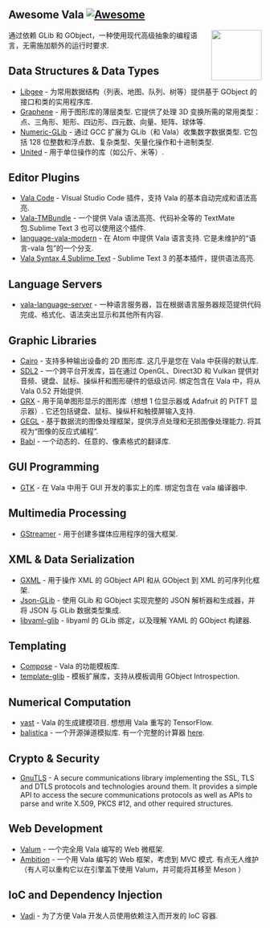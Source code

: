 <div class="github-widget" data-repo="desiderantes/awesome-vala"></div>

## Awesome Vala [![Awesome](https://awesome.re/badge.svg)](https://awesome.re)

[<img src="https://raw.githubusercontent.com/desiderantes/awesome-vala/master/vala.svg?sanitize=true" align="right" width="100">](https://wiki.gnome.org/Projects/Vala/)

 通过依赖 GLib 和 GObject，一种使用现代高级抽象的编程语言，无需施加额外的运行时要求.



## Data Structures & Data Types

- [Libgee](https://wiki.gnome.org/Projects/Libgee) - 为常用数据结构（列表、地图、队列、树等）提供基于 GObject 的接口和类的实用程序库.
- [Graphene](https://github.com/ebassi/graphene)  - 用于图形库的薄层类型. 它提供了处理 3D 变换所需的常用类型：点、三角形、矩形、四边形、四元数、向量、矩阵、球体等.
- [Numeric-GLib](https://github.com/arteymix/numeric-glib)  - 通过 GCC 扩展为 GLib（和 Vala）收集数字数据类型. 它包括 128 位整数和浮点数、复杂类型、矢量化操作和十进制类型.
- [United](https://github.com/lcallarec/united) - 用于单位操作的库（如公斤、米等）.

## Editor Plugins

- [Vala Code](https://github.com/thiagoabreu/vala-code) - VIsual Studio Code 插件，支持 Vala 的基本自动完成和语法高亮.
- [Vala-TMBundle](https://github.com/technosophos/Vala-TMBundle) - 一个提供 Vala 语法高亮、代码补全等的 TextMate 包.Sublime Text 3 也可以使用这个插件.
- [language-vala-modern](https://atom.io/packages/language-vala-modern)  - 在 Atom 中提供 Vala 语言支持. 它是未维护的“语言-vala 包”的一个分支.
- [Vala Syntax 4 Sublime Text](https://launchpad.net/valasyntax4sublimetext) - Sublime Text 3 的基本插件，提供语法高亮.

## Language Servers

- [vala-language-server](https://github.com/benwaffle/vala-language-server) - 一种语言服务器，旨在根据语言服务器规范提供代码完成、格式化、语法突出显示和其他所有内容.

## Graphic Libraries

- [Cairo](https://cairographics.org/)  - 支持多种输出设备的 2D 图形库. 这几乎是您在 Vala 中获得的默认库.
- [SDL2](https://www.libsdl.org/)  - 一个跨平台开发库，旨在通过 OpenGL、Direct3D 和 Vulkan 提供对音频、键盘、鼠标、操纵杆和图形硬件的低级访问. 绑定包含在 Vala 中，将从 Vala 0.52 开始提供.
- [GRX](https://github.com/ev3dev/grx)  - 用于简单图形显示的图形库（想想 1 位显示器或 Adafruit 的 PiTFT 显示器）. 它还包括键盘、鼠标、操纵杆和触摸屏输入支持.
- [GEGL](http://gegl.org/)  - 基于数据流的图像处理框架，提供浮点处理和无损图像处理能力. 将其视为“图像的反应式编程”.
- [Babl](http://gegl.org/babl/) - 一个动态的、任意的、像素格式的翻译库.

## GUI Programming

- [GTK](https://www.gtk.org/)  - 在 Vala 中用于 GUI 开发的事实上的库. 绑定包含在 vala 编译器中.

## Multimedia Processing

- [GStreamer](http://gstreamer.freedesktop.org/) - 用于创建多媒体应用程序的强大框架.

## XML & Data Serialization

- [GXML](https://gitlab.gnome.org/GNOME/gxml/) - 用于操作 XML 的 GObject API 和从 GObject 到 XML 的可序列化框架.
- [Json-GLib](https://gitlab.gnome.org/GNOME/json-glib/) - 使用 GLib 和 GObject 实现完整的 JSON 解析器和生成器，并将 JSON 与 GLib 数据类型集成.
- [libyaml-glib](https://github.com/rainwoodman/libyaml-glib) - libyaml 的 GLib 绑定​​，以及理解 YAML 的 GObject 构建器.

## Templating

- [Compose](https://github.com/arteymix/compose) - Vala 的功能模板库.
- [template-glib](https://gitlab.gnome.org/GNOME/template-glib) - 模板扩展库，支持从模板调用 GObject Introspection.

## Numerical Computation

- [vast](https://github.com/rainwoodman/vast)  - Vala 的生成建模项目. 想想用 Vala 重写的 TensorFlow.
- [balistica](https://github.com/fusilero/libbalistica)  - 一个开源弹道模拟库. 有一个完整的计算器 [here](https://github.com/fusilero/balistica).

## Crypto & Security

- [GnuTLS](https://www.gnutls.org/) - A secure communications library implementing the SSL, TLS and DTLS protocols and technologies around them. It provides a simple API to access the secure communications protocols as well as APIs to parse and write X.509, PKCS #12, and other required structures.

## Web Development

- [Valum](https://github.com/valum-framework/valum) - 一个完全用 Vala 编写的 Web 微框架.
- [Ambition](https://github.com/AmbitionFramework/ambition)  - 一个用 Vala 编写的 Web 框架，考虑到 MVC 模式. 有点无人维护（有人可以重构它以在引擎盖下使用 Valum，并可能将其移至 Meson ）

## IoC and Dependency Injection

- [Vadi](https://github.com/nahuelwexd/Vadi) - 为了方便 Vala 开发人员使用依赖注入而开发的 IoC 容器.
